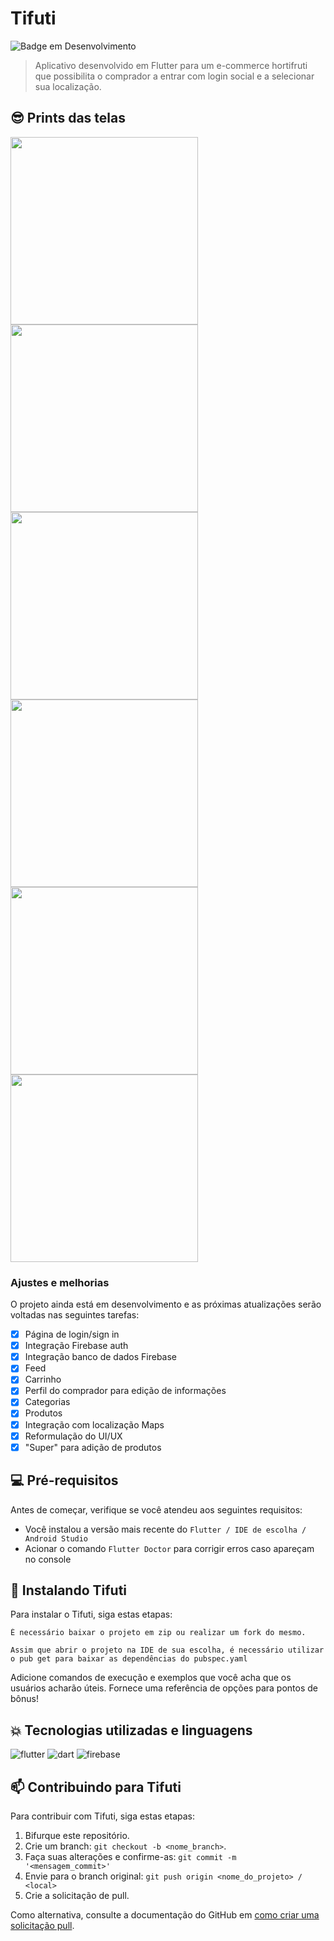 # Tifuti

<!---Esses são exemplos. Veja https://shields.io para outras pessoas ou para personalizar este conjunto de escudos. Você pode querer incluir dependências, status do projeto e informações de licença aqui--->

![Badge em Desenvolvimento](http://img.shields.io/static/v1?label=STATUS&message=EM%20DESENVOLVIMENTO&color=GREEN&style=for-the-badge)

> Aplicativo desenvolvido em Flutter para um e-commerce hortifruti que possibilita o comprador a entrar com login social e a selecionar sua localização.

## 😎 Prints das telas

<img src="https://user-images.githubusercontent.com/94937715/198364183-e801e1e7-e95b-4b99-90f9-4eb075598d86.png" width="300"/> <img src="https://user-images.githubusercontent.com/94937715/198362480-022b1dd4-7f15-4133-90cd-ad1942b3dd00.png" width="300"/> <img src="https://user-images.githubusercontent.com/94937715/198362752-51a0b3b0-597d-4755-94c6-ec6f98f38693.png" width="300"/> <img src="https://user-images.githubusercontent.com/94937715/198363053-51b86228-81fc-4fcf-b072-7917da8cf8a1.png" width="300"/> <img src="https://user-images.githubusercontent.com/94937715/198363230-489c8d7c-3264-44dc-ab78-5c80ac2cd8b7.png" width="300"/> <img src="https://user-images.githubusercontent.com/94937715/198363991-03535720-97f8-49b4-9d05-a12f4a3f8545.png" width="300"/>


### Ajustes e melhorias

O projeto ainda está em desenvolvimento e as próximas atualizações serão voltadas nas seguintes tarefas:

- [x] Página de login/sign in
- [x] Integração Firebase auth
- [x] Integração banco de dados Firebase
- [x] Feed
- [x] Carrinho
- [x] Perfil do comprador para edição de informações
- [x] Categorias
- [x] Produtos
- [x] Integração com localização Maps
- [x] Reformulação do UI/UX
- [x] "Super" para adição de produtos

## 💻 Pré-requisitos

Antes de começar, verifique se você atendeu aos seguintes requisitos:
<!---Estes são apenas requisitos de exemplo. Adicionar, duplicar ou remover conforme necessário--->
* Você instalou a versão mais recente do `Flutter / IDE de escolha / Android Studio`
* Acionar o comando `Flutter Doctor` para corrigir erros caso apareçam no console

## 🚀 Instalando Tifuti

Para instalar o Tifuti, siga estas etapas:

```
É necessário baixar o projeto em zip ou realizar um fork do mesmo.
```
```
Assim que abrir o projeto na IDE de sua escolha, é necessário utilizar o pub get para baixar as dependências do pubspec.yaml
```

Adicione comandos de execução e exemplos que você acha que os usuários acharão úteis. Fornece uma referência de opções para pontos de bônus!

## :boom: Tecnologias utilizadas e linguagens
![flutter](https://img.shields.io/badge/Flutter-02569B?style=for-the-badge&logo=flutter&logoColor=white)
![dart](https://img.shields.io/badge/Dart-0175C2?style=for-the-badge&logo=dart&logoColor=white)
![firebase](https://img.shields.io/badge/firebase-ffca28?style=for-the-badge&logo=firebase&logoColor=black)

## 📫 Contribuindo para Tifuti
<!---Se o seu README for longo ou se você tiver algum processo ou etapas específicas que deseja que os contribuidores sigam, considere a criação de um arquivo CONTRIBUTING.md separado--->
Para contribuir com Tifuti, siga estas etapas:

1. Bifurque este repositório.
2. Crie um branch: `git checkout -b <nome_branch>`.
3. Faça suas alterações e confirme-as: `git commit -m '<mensagem_commit>'`
4. Envie para o branch original: `git push origin <nome_do_projeto> / <local>`
5. Crie a solicitação de pull.

Como alternativa, consulte a documentação do GitHub em [como criar uma solicitação pull](https://help.github.com/en/github/collaborating-with-issues-and-pull-requests/creating-a-pull-request).

